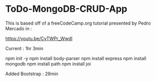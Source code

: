 # ToDo-MongoDB-CRUD-App

This is based off of a freeCodeCamp.org tutorial presented by Pedro Mercado in :

https://youtu.be/CyTWPr_WwdI

Current : 1hr 3min

 npm init -y
 npm install body-parser
 npm install express
 npm install mongodb
 npm install path
 npm install joi

 Added Bootstrap : 29min





